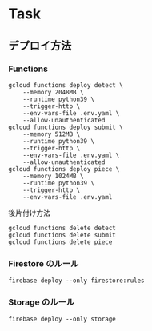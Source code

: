 # Task

## デプロイ方法

### Functions

```shell
gcloud functions deploy detect \
    --memory 2048MB \
    --runtime python39 \
    --trigger-http \
    --env-vars-file .env.yaml \
    --allow-unauthenticated
gcloud functions deploy submit \
    --memory 512MB \
    --runtime python39 \
    --trigger-http \
    --env-vars-file .env.yaml \
    --allow-unauthenticated
gcloud functions deploy piece \
    --memory 1024MB \
    --runtime python39 \
    --trigger-http \
    --env-vars-file .env.yaml
```

後片付け方法

```shell
gcloud functions delete detect
gcloud functions delete submit
gcloud functions delete piece
```

### Firestore のルール

```shell
firebase deploy --only firestore:rules
```

### Storage のルール

```shell
firebase deploy --only storage
```
